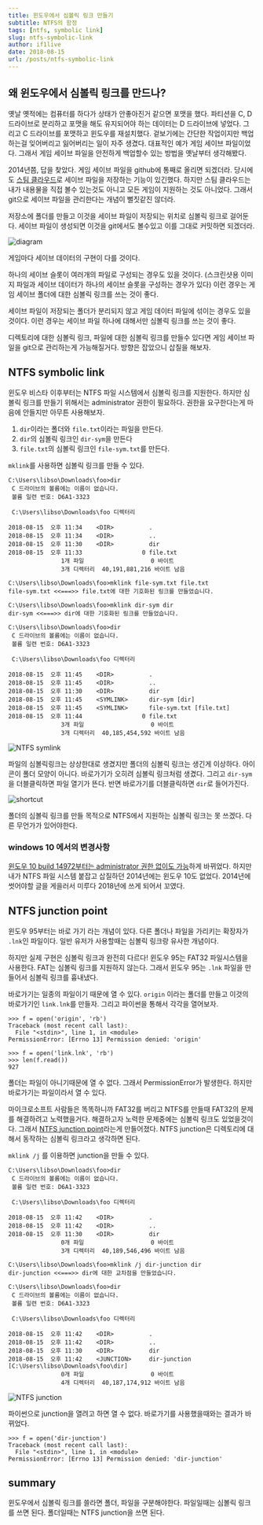 ```yaml
---
title: 윈도우에서 심볼릭 링크 만들기
subtitle: NTFS의 함정
tags: [ntfs, symbolic link]
slug: ntfs-symbolic-link
author: if1live
date: 2018-08-15
url: /posts/ntfs-symbolic-link
---
```



## 왜 윈도우에서 심볼릭 링크를 만드나?
옛날 옛적에는 컴퓨터를 하다가 상태가 안좋아진거 같으면 포맷을 했다. 
파티션을 C, D 드라이브로 분리하고 포맷을 해도 유지되어야 하는 데이터는 D 드라이브에 넣었다.
그리고 C 드라이브를 포맷하고 윈도우를 재설치했다.
겉보기에는 간단한 작업이지만 백업하는걸 잊어버리고 잃어버리는 일이 자주 생겼다.
대표적인 예가 게임 세이브 파일이었다.
그래서 게임 세이브 파일을 안전하게 백업할수 있는 방법을 옛날부터 생각해봤다.

2014년쯤, 답을 찾았다.
게임 세이브 파일을 github에 통째로 올리면 되겠더라.
당시에도 [스팀 클라우드][steam-cloud]로 세이브 파일을 저장하는 기능이 있긴했다.
하지만 스팀 클라우드는 내가 내용물을 직접 볼수 있는것도 아니고 모든 게임이 지원하는 것도 아니었다.
그래서 git으로 세이브 파일을 관리한다는 개념이 뻘짓같진 않더라.

저장소에 폴더를 만들고 이것을 세이브 파일이 저장되는 위치로 심볼릭 링크로 걸어둔다.
세이브 파일이 생성되면 이것을 git에서도 볼수있고 이를 그대로 커밋하면 되겠더라.

![diagram]({attach}/ntfs-symbolic-link/game-save-files.png)

게임마다 세이브 데이터의 구현이 다를 것이다.

하나의 세이브 슬롯이 여러개의 파일로 구성되는 경우도 있을 것이다.
(스크린샷용 이미지 파일과 세이브 데이터가 하나의 세이브 슬롯을 구성하는 경우가 있다)
이런 경우는 게임 세이브 폴더에 대한 심볼릭 링크를 쓰는 것이 좋다.

세이브 파일이 저장되는 폴더가 분리되지 않고 게임 데이터 파일에 섞이는 경우도 있을것이다.
이런 경우는 세이브 파일 하나에 대해서만 심볼릭 링크를 쓰는 것이 좋다.

디렉토리에 대한 심볼릭 링크, 파일에 대한 심볼릭 링크를 만들수 있다면 게임 세이브 파일을 git으로 관리하는게 가능해질거다.
방향은 잡았으니 삽질을 해보자.

## NTFS symbolic link
윈도우 비스타 이후부터는 NTFS 파일 시스템에서 심볼릭 링크를 지원한다.
하지만 심볼릭 링크를 만들기 위해서는 administrator 권한이 필요하다.
권한을 요구한다는게 마음에 안들지만 아무튼 사용해보자.

1. `dir`이라는 폴더와 `file.txt`이라는 파일을 만든다.
1. `dir`의 심볼릭 링크인 `dir-sym`을 만든다
3. `file.txt`의 심볼릭 링크인 `file-sym.txt`를 만든다.

`mklink`를 사용하면 심볼릭 링크를 만들 수 있다.

```
C:\Users\libso\Downloads\foo>dir
 C 드라이브의 볼륨에는 이름이 없습니다.
 볼륨 일련 번호: D6A1-3323

 C:\Users\libso\Downloads\foo 디렉터리

2018-08-15  오후 11:34    <DIR>          .
2018-08-15  오후 11:34    <DIR>          ..
2018-08-15  오후 11:30    <DIR>          dir
2018-08-15  오후 11:33                 0 file.txt
               1개 파일                   0 바이트
               3개 디렉터리  40,191,881,216 바이트 남음

C:\Users\libso\Downloads\foo>mklink file-sym.txt file.txt
file-sym.txt <<===>> file.txt에 대한 기호화된 링크를 만들었습니다.

C:\Users\libso\Downloads\foo>mklink dir-sym dir
dir-sym <<===>> dir에 대한 기호화된 링크를 만들었습니다.

C:\Users\libso\Downloads\foo>dir
 C 드라이브의 볼륨에는 이름이 없습니다.
 볼륨 일련 번호: D6A1-3323

 C:\Users\libso\Downloads\foo 디렉터리

2018-08-15  오후 11:45    <DIR>          .
2018-08-15  오후 11:45    <DIR>          ..
2018-08-15  오후 11:30    <DIR>          dir
2018-08-15  오후 11:45    <SYMLINK>      dir-sym [dir]
2018-08-15  오후 11:45    <SYMLINK>      file-sym.txt [file.txt]
2018-08-15  오후 11:44                 0 file.txt
               3개 파일                   0 바이트
               3개 디렉터리  40,185,454,592 바이트 남음
```

![NTFS symlink]({attach}/ntfs-symbolic-link/ntfs-symlink.png)

파일의 심볼릭링크는 상상한대로 생겼지만 폴더의 심볼릭 링크는 생긴게 이상하다.
아이콘이 폴더 모양이 아니다. 바로가기가 오히려 심볼릭 링크처럼 생겼다.
그리고 `dir-sym`을 더블클릭하면 파일 열기가 뜬다. 반면 바로가기를 더블클릭하면 `dir`로 들어가진다.

![shortcut]({attach}/ntfs-symbolic-link/ntfs-shortcut.png)

폴더의 심볼릭 링크를 만들 목적으로 NTFS에서 지원하는 심볼릭 링크는 못 쓰겠다. 
다른 무언가가 있어야한다.

### windows 10 에서의 변경사항

[윈도우 10 build 14972부터는 administrator 권한 없이도 가능][blog-symlink-win10]하게 바뀌었다.
하지만 내가 NTFS 파일 시스템 붙잡고 삽질하던 2014년에는 윈도우 10도 없었다.
2014년에 썻어야할 글을 게을러서 미루다 2018년에 쓰게 되어서 꼬였다.

## NTFS junction point

윈도우 95부터는 바로 가기 라는 개념이 있다. 
다른 폴더나 파일을 가리키는 확장자가 `.lnk`인 파일이다.
일반 유저가 사용할때는 심볼릭 링크랑 유사한 개념이다.

하지만 실제 구현은 심볼릭 링크과 완전히 다르다!
윈도우 95는 FAT32 파일시스템을 사용한다.
FAT는 심볼릭 링크를 지원하지 않는다.
그래서 윈도우 95는 `.lnk` 파일을 만들어서 심볼릭 링크를 흉내냈다.

바로가기는 일종의 파일이기 때문에 열 수 있다.
`origin` 이라는 폴더를 만들고 이것의 바로가기인 `link.lnk`를 만들자.
그리고 파이썬을 통해서 각각을 열어보자.

```
>>> f = open('origin', 'rb')
Traceback (most recent call last):
  File "<stdin>", line 1, in <module>
PermissionError: [Errno 13] Permission denied: 'origin'
```

```
>>> f = open('link.lnk', 'rb')
>>> len(f.read())
927
```

폴더는 파일이 아니기때문에 열 수 없다.
그래서 PermissionError가 발생한다.
하지만 바로가기는 파일이라서 열 수 있다.

마이크로소프트 사람들은 똑똑하니까 FAT32를 버리고 NTFS를 만들때 FAT32의 문제를 해결하려고 노력했을거다.
해결하고자 노력한 문제중에는 심볼릭 링크도 있었을것이다.
그래서 [NTFS junction point][wiki-junction]라는게 만들어졌다.
NTFS junction은 디렉토리에 대해서 동작하는 심볼릭 링크라고 생각하면 된다.

`mklink /j` 를 이용하면 junction을 만들 수 있다.

```
C:\Users\libso\Downloads\foo>dir
 C 드라이브의 볼륨에는 이름이 없습니다.
 볼륨 일련 번호: D6A1-3323

 C:\Users\libso\Downloads\foo 디렉터리

2018-08-15  오후 11:42    <DIR>          .
2018-08-15  오후 11:42    <DIR>          ..
2018-08-15  오후 11:30    <DIR>          dir
               0개 파일                   0 바이트
               3개 디렉터리  40,189,546,496 바이트 남음

C:\Users\libso\Downloads\foo>mklink /j dir-junction dir
dir-junction <<===>> dir에 대한 교차점을 만들었습니다.

C:\Users\libso\Downloads\foo>dir
 C 드라이브의 볼륨에는 이름이 없습니다.
 볼륨 일련 번호: D6A1-3323

 C:\Users\libso\Downloads\foo 디렉터리

2018-08-15  오후 11:42    <DIR>          .
2018-08-15  오후 11:42    <DIR>          ..
2018-08-15  오후 11:30    <DIR>          dir
2018-08-15  오후 11:42    <JUNCTION>     dir-junction [C:\Users\libso\Downloads\foo\dir]
               0개 파일                   0 바이트
               4개 디렉터리  40,187,174,912 바이트 남음
```

![NTFS junction]({attach}/ntfs-symbolic-link/ntfs-junction.png)

파이썬으로 junction을 열려고 하면 열 수 없다.
바로가기를 사용했을때와는 결과가 바뀌었다.

```
>>> f = open('dir-junction')
Traceback (most recent call last):
  File "<stdin>", line 1, in <module>
PermissionError: [Errno 13] Permission denied: 'dir-junction'
```

## summary
윈도우에서 심볼릭 링크를 쓸라면 폴더, 파일을 구분해야한다.
파일일때는 심볼릭 링크를 쓰면 된다.
폴더일때는 NTFS junction을 쓰면 된다.


[steam-cloud]: https://partner.steamgames.com/doc/features/cloud?l=koreana
[blog-symlink-win10]: https://blogs.windows.com/buildingapps/2016/12/02/symlinks-windows-10/#Ko51LFQ8bjGcBSq1.97
[wiki-junction]: https://en.wikipedia.org/wiki/NTFS_junction_point
